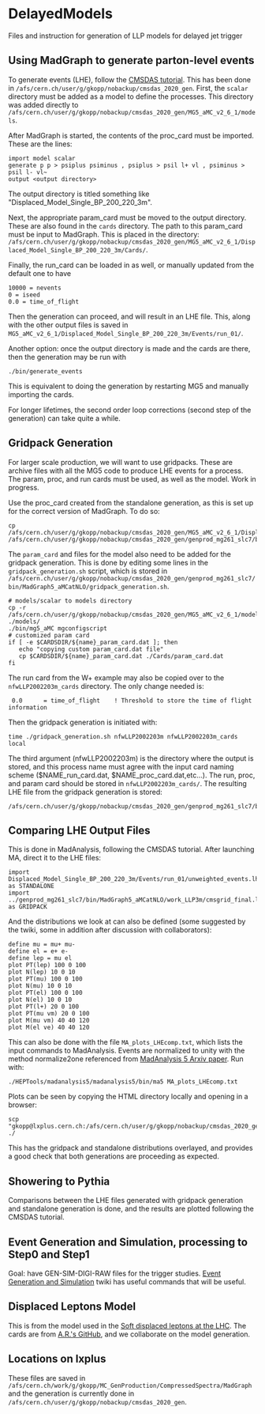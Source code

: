 # DelayedModels
Files and instruction for generation of LLP models for delayed jet trigger

## Using MadGraph to generate parton-level events
To generate events (LHE), follow the [CMSDAS tutorial](https://twiki.cern.ch/twiki/bin/viewauth/CMS/SWGuideCMSDataAnalysisSchoolCERN2020GeneratorsExercise). This has been done in `/afs/cern.ch/user/g/gkopp/nobackup/cmsdas_2020_gen`. First, the `scalar` directory must be added as a model to define the processes. This directory was added directly to `/afs/cern.ch/user/g/gkopp/nobackup/cmsdas_2020_gen/MG5_aMC_v2_6_1/models`.

After MadGraph is started, the contents of the proc_card must be imported. These are the lines:
```
import model scalar
generate p p > psiplus psiminus , psiplus > psil l+ vl , psiminus > psil l- vl~
output <output directory>
```
The output directory is titled something like "Displaced_Model_Single_BP_200_220_3m".

Next, the appropriate param_card must be moved to the output directory. These are also found in the `cards` directory. The path to this param_card must be input to MadGraph. This is placed in the directory: `/afs/cern.ch/user/g/gkopp/nobackup/cmsdas_2020_gen/MG5_aMC_v2_6_1/Displaced_Model_Single_BP_200_220_3m/Cards/`.

Finally, the run_card can be loaded in as well, or manually updated from the default one to have 
```
10000 = nevents
0 = iseed
0.0 = time_of_flight
```
Then the generation can proceed, and will result in an LHE file. This, along with the other output files is saved in `MG5_aMC_v2_6_1/Displaced_Model_Single_BP_200_220_3m/Events/run_01/`. 

Another option: once the output directory is made and the cards are there, then the generation may be run with 
```
./bin/generate_events
```
This is equivalent to doing the generation by restarting MG5 and manually importing the cards.

For longer lifetimes, the second order loop corrections (second step of the generation) can take quite a while. 

## Gridpack Generation
For larger scale production, we will want to use gridpacks. These are archive files with all the MG5 code to produce LHE events for a process. The param, proc, and run cards must be used, as well as the model. Work in progress.

Use the proc_card created from the standalone generation, as this is set up for the correct version of MadGraph. To do so:
```
cp /afs/cern.ch/user/g/gkopp/nobackup/cmsdas_2020_gen/MG5_aMC_v2_6_1/Displaced_Model_Single_BP_200_220_3m/Cards/proc_card_mg5.dat /afs/cern.ch/user/g/gkopp/nobackup/cmsdas_2020_gen/genprod_mg261_slc7/bin/MadGraph5_aMCatNLO/nfwLLP2002203m_cards/nfwLLP2002203m_proc_card.dat
```
The `param_card` and files for the model also need to be added for the gridpack generation. This is done by editing some lines in the `gridpack_generation.sh` script, which is stored in `/afs/cern.ch/user/g/gkopp/nobackup/cmsdas_2020_gen/genprod_mg261_slc7/bin/MadGraph5_aMCatNLO/gridpack_generation.sh`.
```      
# models/scalar to models directory  
cp -r /afs/cern.ch/user/g/gkopp/nobackup/cmsdas_2020_gen/MG5_aMC_v2_6_1/models/scalar ./models/
./bin/mg5_aMC mgconfigscript
# customized param card
if [ -e $CARDSDIR/${name}_param_card.dat ]; then
   echo "copying custom param_card.dat file"      	  
   cp $CARDSDIR/${name}_param_card.dat ./Cards/param_card.dat
fi
```
The run card from the W+ example may also be copied over to the `nfwLLP2002203m_cards` directory. The only change needed is:
```
 0.0      = time_of_flight    ! Threshold to store the time of flight information
```
Then the gridpack generation is initiated with:
```
time ./gridpack_generation.sh nfwLLP2002203m nfwLLP2002203m_cards local
```
The third argument (nfwLLP2002203m) is the directory where the output is stored, and this process name must agree with the input card naming scheme ($NAME_run_card.dat, $NAME_proc_card.dat,etc...). The run, proc, and param card should be stored in `nfwLLP2002203m_cards/`. The resulting LHE file from the gridpack generation is stored:
```
/afs/cern.ch/user/g/gkopp/nobackup/cmsdas_2020_gen/genprod_mg261_slc7/bin/MadGraph5_aMCatNLO/work_LLP3m/cmsgrid_final.lhe
```

## Comparing LHE Output Files
This is done in MadAnalysis, following the CMSDAS tutorial. After launching MA, direct it to the LHE files:
```
import Displaced_Model_Single_BP_200_220_3m/Events/run_01/unweighted_events.lhe as STANDALONE
import ../genprod_mg261_slc7/bin/MadGraph5_aMCatNLO/work_LLP3m/cmsgrid_final.lhe as GRIDPACK
```
And the distributions we look at can also be defined (some suggested by the twiki, some in addition after discussion with collaborators):
```
define mu = mu+ mu-
define el = e+ e-
define lep = mu el
plot PT(lep) 100 0 100
plot N(lep) 10 0 10
plot PT(mu) 100 0 100
plot N(mu) 10 0 10
plot PT(el) 100 0 100
plot N(el) 10 0	10
plot PT(l+) 20 0 100
plot PT(mu vm) 20 0 100
plot M(mu vm) 40 40 120
plot M(el ve) 40 40 120
```
This can also be done with the file `MA_plots_LHEcomp.txt`, which lists the input commands to MadAnalysis. Events are normalized to unity with the method normalize2one referenced from [MadAnalysis 5 Arxiv paper](https://arxiv.org/pdf/1206.1599.pdf). Run with:
```
./HEPTools/madanalysis5/madanalysis5/bin/ma5 MA_plots_LHEcomp.txt
```
Plots can be seen by copying the HTML directory locally and opening in a browser:
```
scp "gkopp@lxplus.cern.ch:/afs/cern.ch/user/g/gkopp/nobackup/cmsdas_2020_gen/MG5_aMC_v2_6_1/ANALYSIS_0/Output/HTML/MadAnalysis5job_0/*" ./
```
This has the gridpack and standalone distributions overlayed, and provides a good check that both generations are proceeding as expected.

## Showering to Pythia
Comparisons between the LHE files generated with gridpack generation and standalone generation is done, and the results are plotted following the CMSDAS tutorial.

## Event Generation and Simulation, processing to Step0 and Step1
Goal: have GEN-SIM-DIGI-RAW files for the trigger studies. [Event Generation and Simulation](https://twiki.cern.ch/twiki/bin/view/CMSPublic/WorkBookChapter6) twiki has useful commands that will be useful.

## Displaced Leptons Model
This is from the model used in the [Soft displaced leptons at the LHC](https://arxiv.org/abs/2007.03708). The cards are from [A.R.'s GitHub](https://github.com/arsahasransu/SoftDisplacedLeptons/tree/master/Madgraph), and we collaborate on the model generation.

## Locations on lxplus
These files are saved in `/afs/cern.ch/work/g/gkopp/MC_GenProduction/CompressedSpectra/MadGraph` and the generation is currently done in `/afs/cern.ch/user/g/gkopp/nobackup/cmsdas_2020_gen`.

